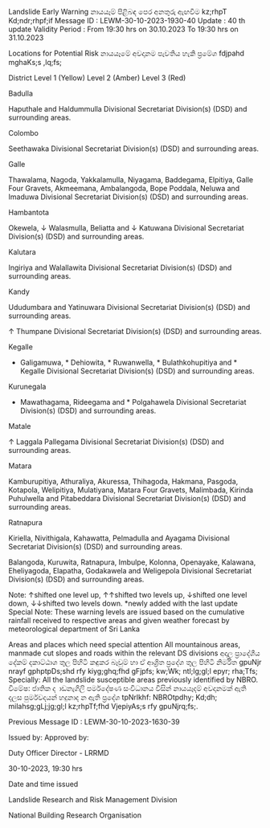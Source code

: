 Landslide Early Warning නායයෑම් පිළිබඳ පෙර අනතුරු ඇඟවීම kz;rhpT Kd;ndr;rhpf;if Message ID : LEWM-30-10-2023-1930-40 Update : 40 th update Validity Period : From 19:30 hrs on 30.10.2023 To 19:30 hrs on 31.10.2023

Locations for Potential Risk නායයෑමේ අවදානම පැවතිය හැකි ප්‍රමේශ fdjpahd mghaKs;s ,lq;fs;

District Level 1 (Yellow) Level 2 (Amber) Level 3 (Red)

Badulla

Haputhale and Haldummulla Divisional Secretariat Division(s) (DSD) and surrounding areas.

Colombo

Seethawaka Divisional Secretariat Division(s) (DSD) and surrounding areas.

Galle

Thawalama, Nagoda, Yakkalamulla, Niyagama, Baddegama, Elpitiya, Galle Four Gravets, Akmeemana, Ambalangoda, Bope Poddala, Neluwa and Imaduwa Divisional Secretariat Division(s) (DSD) and surrounding areas.

Hambantota

Okewela, ↓ Walasmulla, Beliatta and ↓ Katuwana Divisional Secretariat Division(s) (DSD) and surrounding areas.

Kalutara

Ingiriya and Walallawita Divisional Secretariat Division(s) (DSD) and surrounding areas.

Kandy

Ududumbara and Yatinuwara Divisional Secretariat Division(s) (DSD) and surrounding areas.

↑ Thumpane Divisional Secretariat Division(s) (DSD) and surrounding areas.

Kegalle

* Galigamuwa, * Dehiowita, * Ruwanwella, * Bulathkohupitiya and * Kegalle Divisional Secretariat Division(s) (DSD) and surrounding areas.

Kurunegala

* Mawathagama, Rideegama and * Polgahawela Divisional Secretariat Division(s) (DSD) and surrounding areas.

Matale

↑ Laggala Pallegama Divisional Secretariat Division(s) (DSD) and surrounding areas.

Matara

Kamburupitiya, Athuraliya, Akuressa, Thihagoda, Hakmana, Pasgoda, Kotapola, Welipitiya, Mulatiyana, Matara Four Gravets, Malimbada, Kirinda Puhulwella and Pitabeddara Divisional Secretariat Division(s) (DSD) and surrounding areas.

Ratnapura

Kiriella, Nivithigala, Kahawatta, Pelmadulla and Ayagama Divisional Secretariat Division(s) (DSD) and surrounding areas.

Balangoda, Kuruwita, Ratnapura, Imbulpe, Kolonna, Openayake, Kalawana, Eheliyagoda, Elapatha, Godakawela and Weligepola Divisional Secretariat Division(s) (DSD) and surrounding areas.

Note: ↑shifted one level up, ↑↑shifted two levels up, ↓shifted one level down, ↓↓shifted two levels down. *newly added with the last update Special Note: These warning levels are issued based on the cumulative rainfall received to respective areas and given weather forecast by meteorological department of Sri Lanka

Areas and places which need special attention All mountainous areas, manmade cut slopes and roads within the relevant DS divisions අදාල ප්‍රාදේශීය දේකම් දකාට්ඨාශ තුල පිහිටි කඳුකර බෑවුම් හා ඒ ආශ්‍රිත ප්‍රදේශ තුල පිහිටි නිර්මිත gpuNjr nrayf gphptpDs;shd rfy kiyg;ghq;fhd gFjpfs; kw;Wk; ntl;lg;gl;l epyr; rha;Tfs; Specially: All the landslide susceptible areas previously identified by NBRO. විමේෂ: ජාතික ද ාඩනැගිලි පර්මදේෂණ සංවිධානය විසින් නායයෑදම් අවදානමක් ඇති දලස පුර්මවදයන් හදුනාද න ඇති ප්‍රදේශ tpNrlkhf: NBROtpdhy; Kd;dh; milahsg;gLj;jg;gl;l kz;rhpTf;fhd VjepiyAs;s rfy gpuNjrq;fs;.

Previous Message ID : LEWM-30-10-2023-1630-39

Issued by: Approved by:

Duty Officer Director - LRRMD

30-10-2023, 19:30 hrs

Date and time issued

Landslide Research and Risk Management Division

National Building Research Organisation
